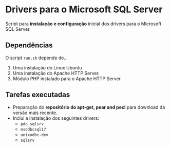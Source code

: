 # Drivers para o Microsoft SQL Server

Script para **instalação e configuração** inicial dos drivers para o Microsoft SQL Server.

## Dependências

O script `run.sh` depende de...

1. Uma instalação do Linux Ubuntu
2. Uma instalação do Apache HTTP Server.
3. Módulo PHP instalado para o Apache HTTP Server.

## Tarefas executadas

- Preparação do **repositório do apt-get, pear and pecl** para download da versão mais recente.
- Inclui a instalação dos seguintes drivers:
  - `pdo_sqlsrv`
  - `msodbcsql17`
  - `unixodbc-dev`
  - `sqlsrv`
